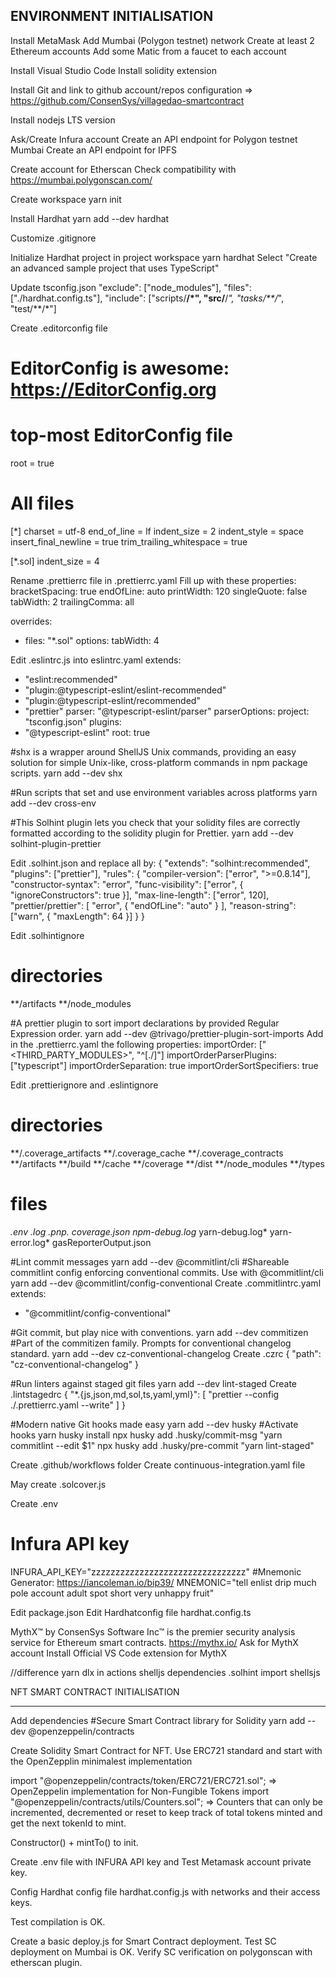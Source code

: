 ## ENVIRONMENT INITIALISATION

Install MetaMask
Add Mumbai (Polygon testnet) network
Create at least 2 Ethereum accounts
Add some Matic from a faucet to each account

Install Visual Studio Code
Install solidity extension

Install Git and link to github account/repos configuration
=> https://github.com/ConsenSys/villagedao-smartcontract

Install nodejs LTS version

Ask/Create Infura account
Create an API endpoint for Polygon testnet Mumbai
Create an API endpoint for IPFS

Create account for Etherscan
Check compatibility with https://mumbai.polygonscan.com/

Create workspace
yarn init

Install Hardhat
yarn add --dev hardhat

Customize .gitignore

Initialize Hardhat project in project workspace
yarn hardhat
Select "Create an advanced sample project that uses TypeScript"

Update tsconfig.json
"exclude": ["node_modules"],
"files": ["./hardhat.config.ts"],
"include": ["scripts/**/*", "src/**/*", "tasks/**/*", "test/**/*"]

Create .editorconfig file

# EditorConfig is awesome: https://EditorConfig.org

# top-most EditorConfig file

root = true

# All files

[*]
charset = utf-8
end_of_line = lf
indent_size = 2
indent_style = space
insert_final_newline = true
trim_trailing_whitespace = true

[*.sol]
indent_size = 4

Rename .prettierrc file in .prettierrc.yaml
Fill up with these properties:
bracketSpacing: true
endOfLine: auto
printWidth: 120
singleQuote: false
tabWidth: 2
trailingComma: all

overrides:

- files: "\*.sol"
  options:
  tabWidth: 4

Edit .eslintrc.js into eslintrc.yaml
extends:

- "eslint:recommended"
- "plugin:@typescript-eslint/eslint-recommended"
- "plugin:@typescript-eslint/recommended"
- "prettier"
  parser: "@typescript-eslint/parser"
  parserOptions:
  project: "tsconfig.json"
  plugins:
- "@typescript-eslint"
  root: true

#shx is a wrapper around ShellJS Unix commands, providing an easy solution for simple Unix-like, cross-platform commands in npm package scripts.
yarn add --dev shx

#Run scripts that set and use environment variables across platforms
yarn add --dev cross-env

#This Solhint plugin lets you check that your solidity files are correctly formatted according to the solidity plugin for Prettier.
yarn add --dev solhint-plugin-prettier

Edit .solhint.json and replace all by:
{
"extends": "solhint:recommended",
"plugins": ["prettier"],
"rules": {
"compiler-version": ["error", ">=0.8.14"],
"constructor-syntax": "error",
"func-visibility": ["error", { "ignoreConstructors": true }],
"max-line-length": ["error", 120],
"prettier/prettier": [
"error",
{
"endOfLine": "auto"
}
],
"reason-string": ["warn", { "maxLength": 64 }]
}
}

Edit .solhintignore

# directories

**/artifacts
**/node_modules

#A prettier plugin to sort import declarations by provided Regular Expression order.
yarn add --dev @trivago/prettier-plugin-sort-imports
Add in the .prettierrc.yaml the following properties:
importOrder: ["<THIRD_PARTY_MODULES>", "^[./]"]
importOrderParserPlugins: ["typescript"]
importOrderSeparation: true
importOrderSortSpecifiers: true

Edit .prettierignore and .eslintignore

# directories

**/.coverage_artifacts
**/.coverage_cache
**/.coverage_contracts
**/artifacts
**/build
**/cache
**/coverage
**/dist
**/node_modules
**/types

# files

_.env
_.log
.pnp._
coverage.json
npm-debug.log_
yarn-debug.log*
yarn-error.log*
gasReporterOutput.json

#Lint commit messages
yarn add --dev @commitlint/cli
#Shareable commitlint config enforcing conventional commits. Use with @commitlint/cli
yarn add --dev @commitlint/config-conventional
Create .commitlintrc.yaml
extends:

- "@commitlint/config-conventional"

#Git commit, but play nice with conventions.
yarn add --dev commitizen
#Part of the commitizen family. Prompts for conventional changelog standard.
yarn add --dev cz-conventional-changelog
Create .czrc
{
"path": "cz-conventional-changelog"
}

#Run linters against staged git files
yarn add --dev lint-staged
Create .lintstagedrc
{
"\*.{js,json,md,sol,ts,yaml,yml}": [
"prettier --config ./.prettierrc.yaml --write"
]
}

#Modern native Git hooks made easy
yarn add --dev husky
#Activate hooks
yarn husky install
npx husky add .husky/commit-msg "yarn commitlint --edit $1"
npx husky add .husky/pre-commit "yarn lint-staged"

Create .github/workflows folder
Create continuous-integration.yaml file

May create .solcover.js

Create .env

# Infura API key

INFURA_API_KEY="zzzzzzzzzzzzzzzzzzzzzzzzzzzzzzzz"
#Mnemonic Generator: https://iancoleman.io/bip39/
MNEMONIC="tell enlist drip much pole account adult spot short very unhappy fruit"

Edit package.json
Edit Hardhatconfig file hardhat.config.ts

MythX™ by ConsenSys Software Inc™ is the premier security analysis service for Ethereum smart contracts.
https://mythx.io/
Ask for MythX account
Install Official VS Code extension for MythX

//difference
yarn dlx in actions
shelljs dependencies
.solhint import shellsjs

NFT SMART CONTRACT INITIALISATION

---

Add dependencies
#Secure Smart Contract library for Solidity
yarn add --dev @openzeppelin/contracts

Create Solidity Smart Contract for NFT.
Use ERC721 standard and start with the OpenZepplin minimalest implementation

import "@openzeppelin/contracts/token/ERC721/ERC721.sol";
=> OpenZeppelin implementation for Non-Fungible Tokens
import "@openzeppelin/contracts/utils/Counters.sol";
=> Counters that can only be incremented, decremented or reset to keep track of total tokens minted and get the next tokenId to mint.

Constructor() + mintTo() to init.

Create .env file with INFURA API key and Test Metamask account private key.

Config Hardhat config file hardhat.config.js with networks and their access keys.

Test compilation is OK.

Create a basic deploy.js for Smart Contract deployment.
Test SC deployment on Mumbai is OK.
Verify SC verification on polygonscan with etherscan plugin.
